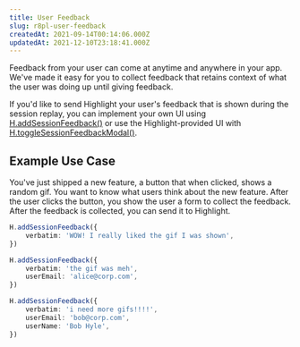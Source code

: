 ```yaml
---
title: User Feedback
slug: r8pl-user-feedback
createdAt: 2021-09-14T00:14:06.000Z
updatedAt: 2021-12-10T23:18:41.000Z
---
```


Feedback from your user can come at anytime and anywhere in your app. We've made it easy for you to collect feedback that retains context of what the user was doing up until giving feedback.

If you'd like to send Highlight your user's feedback that is shown during the session replay, you can implement your own UI using [H.addSessionFeedback()](/sdk/client#Hadd-session-feedback) or use the Highlight-provided UI with [H.toggleSessionFeedbackModal()](/sdk/client#Htoggle-session-feedback-modal).

## Example Use Case

You've just shipped a new feature, a button that when clicked, shows a random gif. You want to know what users think about the new feature. After the user clicks the button, you show the user a form to collect the feedback. After the feedback is collected, you can send it to Highlight.

```typescript
H.addSessionFeedback({
	verbatim: 'WOW! I really liked the gif I was shown',
})

H.addSessionFeedback({
	verbatim: 'the gif was meh',
	userEmail: 'alice@corp.com',
})

H.addSessionFeedback({
	verbatim: 'i need more gifs!!!!',
	userEmail: 'bob@corp.com',
	userName: 'Bob Hyle',
})
```
